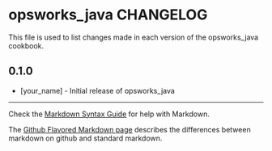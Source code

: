 opsworks_java CHANGELOG
=======================

This file is used to list changes made in each version of the opsworks_java cookbook.

0.1.0
-----
- [your_name] - Initial release of opsworks_java

- - -
Check the [Markdown Syntax Guide](http://daringfireball.net/projects/markdown/syntax) for help with Markdown.

The [Github Flavored Markdown page](http://github.github.com/github-flavored-markdown/) describes the differences between markdown on github and standard markdown.
